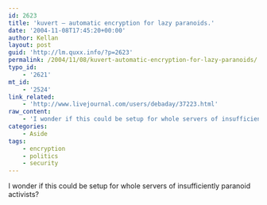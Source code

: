 ```yaml
---
id: 2623
title: 'kuvert – automatic encryption for lazy paranoids.'
date: '2004-11-08T17:45:20+00:00'
author: Kellan
layout: post
guid: 'http://lm.quxx.info/?p=2623'
permalink: /2004/11/08/kuvert-automatic-encryption-for-lazy-paranoids/
typo_id:
    - '2621'
mt_id:
    - '2524'
link_related:
    - 'http://www.livejournal.com/users/debaday/37223.html'
raw_content:
    - 'I wonder if this could be setup for whole servers of insufficiently paranoid activists?'
categories:
    - Aside
tags:
    - encryption
    - politics
    - security
---
```


I wonder if this could be setup for whole servers of insufficiently paranoid activists?